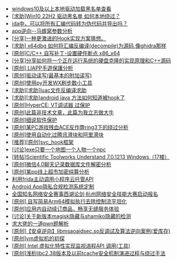 + [windows10及以上本地驱动加载黑名单查看](https://bbs.kanxue.com/thread-273316.htm)
+ [[求助]Win10 22H2 驱动黑名单 如何本地绕过？](https://bbs.kanxue.com/thread-279648.htm)
+ [ida中，可以将所有汇编代码转为伪代码并导出吗？](https://bbs.kanxue.com/thread-282781.htm)
+ [app逆向--马蜂窝参数分析](https://bbs.kanxue.com/thread-284900.htm)
+ [[分享]一种更激进的Hook实现方案猜想。](https://bbs.kanxue.com/thread-284824.htm)
+ [[求助] x64dbg 如何将汇编反编译(decompile)为源码,像ghidra那样](https://bbs.kanxue.com/thread-284898.htm)
+ [[原创]C/C++ 自写补丁-设置硬件断点 x86_x64](https://bbs.kanxue.com/thread-283839.htm)
+ [[分享]分享如何将一个正在运行系统的硬盘克隆的实现原理和C++源码](https://bbs.kanxue.com/thread-284753.htm)
+ [[原创] LIAPP手遊保護分析](https://bbs.kanxue.com/thread-284601.htm)
+ [[原创]驱动读写(最基本的附加读写)](https://bbs.kanxue.com/thread-280049.htm)
+ [[原创]使用py开发WX刷步数小工具](https://bbs.kanxue.com/thread-284858.htm)
+ [[求助][求助]luac文件反编译求助](https://bbs.kanxue.com/thread-284787.htm)
+ [[求助][求助]android java 方法如何知道被hook了](https://bbs.kanxue.com/thread-284804.htm)
+ [[原创]HyperCE: VT调试器 过保护](https://bbs.kanxue.com/thread-284822.htm)
+ [[原创]此篇非技术文章，此篇为我立志做大牛](https://bbs.kanxue.com/thread-284823.htm)
+ [[原创]细说软件保护](https://bbs.kanxue.com/thread-284629.htm)
+ [[原创]某PC游戏残血ACE反作弊ring3下的绕过分析](https://bbs.kanxue.com/thread-284667.htm)
+ [[原创]使用自动化过腾讯滑块和阿里滑块](https://bbs.kanxue.com/thread-284633.htm)
+ [[推荐][原创]svc_hook框架](https://bbs.kanxue.com/thread-284713.htm)
+ [[讨论]exe只要一个地图一个人物一个npc](https://bbs.kanxue.com/thread-284719.htm)
+ [[转帖]Scientific Toolworks Understand 7.0.1213 Windows（17楼）](https://bbs.kanxue.com/thread-280018.htm)
+ [[原创]微信4.0聊天记录数据库文件解密分析](https://bbs.kanxue.com/thread-284417.htm)
+ [[原创]某pp线上超市加密纯算分析](https://bbs.kanxue.com/thread-284599.htm)
+ [利用frida主动调用小程序云托管API](https://bbs.kanxue.com/thread-284878.htm)
+ [Android App隐私合规检测系统定制](https://bbs.kanxue.com/thread-284759.htm)
+ [全国知名网络安全赛事西湖论剑·杭州网络安全技能大赛启动报名](https://bbs.kanxue.com/thread-284902.htm)
+ [[原创] 自写简易Arm64模拟执行去除控制流平坦化](https://bbs.kanxue.com/thread-284890.htm)
+ [[原创]应用内自动续订商品，畅享无缝服务体验](https://bbs.kanxue.com/thread-284903.htm)
+ [[讨论]关于新版本magisk隐藏与shamiko隐藏的检测](https://bbs.kanxue.com/thread-284859.htm)
+ [求大佬的一道pwn题解析](https://bbs.kanxue.com/thread-283779.htm)
+ [[原创]【安卓逆向】libmsaoaidsec.so反调试及算法逆向案例(爱库存)](https://bbs.kanxue.com/thread-284816.htm)
+ [[原创]vm虚拟机的初探](https://bbs.kanxue.com/thread-284883.htm)
+ [[原创] Intel 虚拟化特性实现监视进程API 调用(工具)](https://bbs.kanxue.com/thread-283716.htm)
+ [[原创]浅析libc2.38版本及以前tcache安全机制演进过程与绕过手法](https://bbs.kanxue.com/thread-284325.htm)
